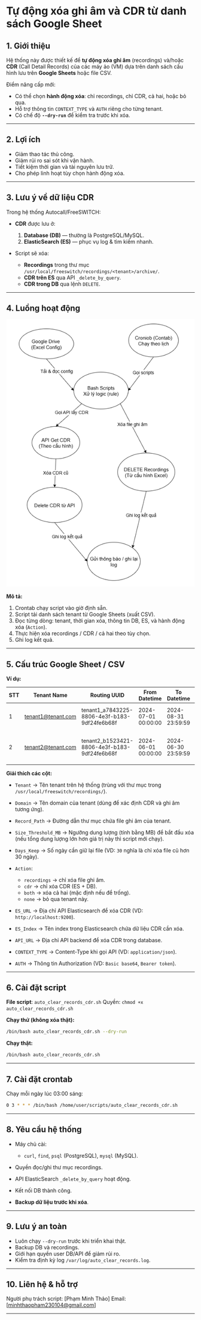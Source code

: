 # Tự động xóa ghi âm và CDR từ danh sách Google Sheet

## 1. Giới thiệu

Hệ thống này được thiết kế để **tự động xóa ghi âm** (recordings) và/hoặc **CDR** (Call Detail Records) của các máy ảo (VM) dựa trên danh sách cấu hình lưu trên **Google Sheets** hoặc file CSV.

Điểm nâng cấp mới:

* Có thể chọn **hành động xóa**: chỉ recordings, chỉ CDR, cả hai, hoặc bỏ qua.
* Hỗ trợ thông tin `CONTEXT_TYPE` và `AUTH` riêng cho từng tenant.
* Có chế độ **`--dry-run`** để kiểm tra trước khi xóa.

---

## 2. Lợi ích

* Giảm thao tác thủ công.
* Giảm rủi ro sai sót khi vận hành.
* Tiết kiệm thời gian và tài nguyên lưu trữ.
* Cho phép linh hoạt tùy chọn hành động xóa.

---

## 3. Lưu ý về dữ liệu CDR

Trong hệ thống Autocall/FreeSWITCH:

* **CDR** được lưu ở:

  1. **Database (DB)** — thường là PostgreSQL/MySQL.
  2. **ElasticSearch (ES)** — phục vụ log & tìm kiếm nhanh.
* Script sẽ xóa:

  * **Recordings** trong thư mục `/usr/local/freeswitch/recordings/<tenant>/archive/`.
  * **CDR trên ES** qua API `_delete_by_query`.
  * **CDR trong DB** qua lệnh `DELETE`.

---

## 4. Luồng hoạt động

![Luồng hoạt động](cron_clear_recordings_cdr_flow.png)

**Mô tả:**

1. Crontab chạy script vào giờ định sẵn.
2. Script tải danh sách tenant từ Google Sheets (xuất CSV).
3. Đọc từng dòng: tenant, thời gian xóa, thông tin DB, ES, và hành động xóa (`Action`).
4. Thực hiện xóa recordings / CDR / cả hai theo tùy chọn.
5. Ghi log kết quả.

---

## 5. Cấu trúc Google Sheet / CSV

**Ví dụ:**

| STT | Tenant Name | Routing UUID                                  | From Datetime       | To Datetime         | Alias Index      | API URL                                          | CONTEXT\_TYPE    | AUTH                       | DB Host    | DB Port | DB Name   | DB User   | DB Pass | Action     | Note                |
| --- | ----------- | --------------------------------------------- | ------------------- | ------------------- | ---------------- | ------------------------------------------------ | ---------------- | -------------------------- | ---------- | ------- | --------- | --------- | ------- | ---------- | ------------------- |
| 1   | tenant1@tenant.com     | tenant1\_a7843225-8806-4e3f-b183-9df24fe6b68f | 2024-07-01 00:00:00 | 2024-08-31 23:59:59 | tenant1\_a7843225-8806-4e3f-b183-9df24fe6b68f | [http://10.10.10.5:9200](http://10.10.10.5:9200) | application/json | Basic YWRtaW46cGFzc3dvcmQ= | 10.10.10.2 | 5432    | fusionpbx | fusionpbx | pass123 | both       | Xóa dữ liệu 2 tháng |
| 2   | tenant2@tenant.com      | tenant2\_b1523421-8806-4e3f-b183-9df24fe6b68f | 2024-06-01 00:00:00 | 2024-06-30 23:59:59 | tenant2\_a7843225-8806-4e3f-b183-9df24fe6b68f | [http://10.10.10.5:9200](http://10.10.10.5:9200) | application/json | Bearer abc123              | 10.10.10.3 | 3306    | autocall  | autocall  | pass456 | recordings | Chỉ xóa file ghi âm |

**Giải thích các cột:**

* `Tenant` → Tên tenant trên hệ thống (trùng với thư mục trong `/usr/local/freeswitch/recordings/`).
* `Domain` → Tên domain của tenant (dùng để xác định CDR và ghi âm tương ứng).
* `Record_Path` → Đường dẫn thư mục chứa file ghi âm của tenant.
* `Size_Threshold_MB` → Ngưỡng dung lượng (tính bằng MB) để bắt đầu xóa (nếu tổng dung lượng lớn hơn giá trị này thì script mới chạy).
* `Days_Keep` → Số ngày cần giữ lại file (VD: `30` nghĩa là chỉ xóa file cũ hơn 30 ngày).
* `Action`:

  * `recordings` → chỉ xóa file ghi âm.
  * `cdr` → chỉ xóa CDR (ES + DB).
  * `both` → xóa cả hai (mặc định nếu để trống).
  * `none` → bỏ qua tenant này.
* `ES_URL` → Địa chỉ API Elasticsearch để xóa CDR (VD: `http://localhost:9200`).
* `ES_Index` → Tên index trong Elasticsearch chứa dữ liệu CDR cần xóa.
* `API_URL` → Địa chỉ API backend để xóa CDR trong database.
* `CONTEXT_TYPE` → Content-Type khi gọi API (VD: `application/json`).
* `AUTH` → Thông tin Authorization (VD: `Basic base64`, `Bearer token`).

---

## 6. Cài đặt script

**File script**: `auto_clear_records_cdr.sh`
Quyền: `chmod +x auto_clear_records_cdr.sh`

**Chạy thử (không xóa thật):**

```bash
/bin/bash auto_clear_records_cdr.sh --dry-run
```

**Chạy thật:**

```bash
/bin/bash auto_clear_records_cdr.sh
```

---

## 7. Cài đặt crontab

Chạy mỗi ngày lúc 03:00 sáng:

```bash
0 3 * * * /bin/bash /home/user/scripts/auto_clear_records_cdr.sh
```

---

## 8. Yêu cầu hệ thống

* Máy chủ cài:

  * `curl`, `find`, `psql` (PostgreSQL), `mysql` (MySQL).
* Quyền đọc/ghi thư mục recordings.
* API ElasticSearch `_delete_by_query` hoạt động.
* Kết nối DB thành công.
* **Backup dữ liệu trước khi xóa**.

---

## 9. Lưu ý an toàn

* Luôn chạy `--dry-run` trước khi triển khai thật.
* Backup DB và recordings.
* Giới hạn quyền user DB/API để giảm rủi ro.
* Kiểm tra định kỳ log `/var/log/auto_clear_records.log`.

---

## 10. Liên hệ & hỗ trợ

Người phụ trách script: \[Phạm Minh Thảo]
Email: \[[minhthaopham230104@gmail.com](mailto:minhthaopham230104@gmail.com)]

---
